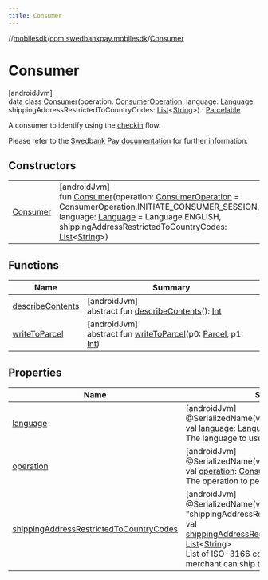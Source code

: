 ```yaml
---
title: Consumer
---
```

//[mobilesdk](../../../index.html)/[com.swedbankpay.mobilesdk](../index.html)/[Consumer](index.html)



# Consumer



[androidJvm]\
data class [Consumer](index.html)(operation: [ConsumerOperation](../-consumer-operation/index.html), language: [Language](../-language/index.html), shippingAddressRestrictedToCountryCodes: [List](https://kotlinlang.org/api/latest/jvm/stdlib/kotlin.collections/-list/index.html)&lt;[String](https://kotlinlang.org/api/latest/jvm/stdlib/kotlin/-string/index.html)&gt;) : [Parcelable](https://developer.android.com/reference/kotlin/android/os/Parcelable.html)

A consumer to identify using the [checkin](https://developer.swedbankpay.com/checkout/checkin) flow.



Please refer to the [Swedbank Pay documentation](https://developer.swedbankpay.com/checkout/checkin#checkin-back-end) for further information.



## Constructors


| | |
|---|---|
| [Consumer](-consumer.html) | [androidJvm]<br>fun [Consumer](-consumer.html)(operation: [ConsumerOperation](../-consumer-operation/index.html) = ConsumerOperation.INITIATE_CONSUMER_SESSION, language: [Language](../-language/index.html) = Language.ENGLISH, shippingAddressRestrictedToCountryCodes: [List](https://kotlinlang.org/api/latest/jvm/stdlib/kotlin.collections/-list/index.html)&lt;[String](https://kotlinlang.org/api/latest/jvm/stdlib/kotlin/-string/index.html)&gt;) |


## Functions


| Name | Summary |
|---|---|
| [describeContents](../-view-payment-order-info/index.html#-1578325224%2FFunctions%2F-1074806346) | [androidJvm]<br>abstract fun [describeContents](../-view-payment-order-info/index.html#-1578325224%2FFunctions%2F-1074806346)(): [Int](https://kotlinlang.org/api/latest/jvm/stdlib/kotlin/-int/index.html) |
| [writeToParcel](../-view-payment-order-info/index.html#-1754457655%2FFunctions%2F-1074806346) | [androidJvm]<br>abstract fun [writeToParcel](../-view-payment-order-info/index.html#-1754457655%2FFunctions%2F-1074806346)(p0: [Parcel](https://developer.android.com/reference/kotlin/android/os/Parcel.html), p1: [Int](https://kotlinlang.org/api/latest/jvm/stdlib/kotlin/-int/index.html)) |


## Properties


| Name | Summary |
|---|---|
| [language](language.html) | [androidJvm]<br>@SerializedName(value = "language")<br>val [language](language.html): [Language](../-language/index.html)<br>The language to use in the checkin view. |
| [operation](operation.html) | [androidJvm]<br>@SerializedName(value = "operation")<br>val [operation](operation.html): [ConsumerOperation](../-consumer-operation/index.html)<br>The operation to perform. |
| [shippingAddressRestrictedToCountryCodes](shipping-address-restricted-to-country-codes.html) | [androidJvm]<br>@SerializedName(value = "shippingAddressRestrictedToCountryCodes")<br>val [shippingAddressRestrictedToCountryCodes](shipping-address-restricted-to-country-codes.html): [List](https://kotlinlang.org/api/latest/jvm/stdlib/kotlin.collections/-list/index.html)&lt;[String](https://kotlinlang.org/api/latest/jvm/stdlib/kotlin/-string/index.html)&gt;<br>List of ISO-3166 codes of countries the merchant can ship to. |

